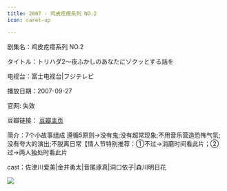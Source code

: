 ```yaml
---
title: 2007 - 鸡皮疙瘩系列 NO.2
icon: caret-up

---
```


剧集名：鸡皮疙瘩系列 NO.2

タイトル：トリハダ2〜夜ふかしのあなたにゾクッとする話を

电视台：富士电视台|フジテレビ

播放日期：2007-09-27

官网: 失效

豆瓣链接： [豆瓣主页](https://movie.douban.com/subject/25662454/)


简介：7个小故事组成 遵循5原则→没有鬼;没有超常现象;不用音乐营造恐怖气氛;没有夸大的演出;不脱离日常【情人节特别推荐：①不过→消磨时间看此片；②过→两人独处时看此片 ​​​

cast：佐津川爱美|金井勇太|音尾琢真|洞口依子|森川明日花

![](https://listpic.tsgsanjiao.com/sp/2012/2007jpgd2.jpg)
